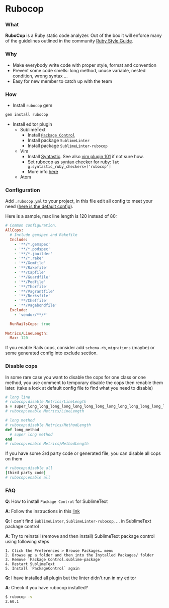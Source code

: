 # Rubocop
### What
**RuboCop** is a Ruby static code analyzer. Out of the box it will
enforce many of the guidelines outlined in the community
[Ruby Style Guide](https://github.com/bbatsov/ruby-style-guide).

### Why
* Make everybody write code with proper style, format and convention
* Prevent some code smells: long method, unuse variable, nested condition, wrong syntax ...
* Easy for new member to catch up with the team

### How
* Install `rubocop` gem
```bash
gem install rubocop
```
* Install editor plugin
  * SublimeText
    - Install [`Package Control`](#faq)
    - Install package `SublimeLinter`
    - Install package `SublimeLinter-rubocop`
  * Vim
    - Install [Syntastic][1]. See also [vim plugin 101][2] if not sure how.
    - Set rubocop as syntax checker for ruby: `let g:syntastic_ruby_checkers=['rubocop']`
    - More info [here][3]
  * Atom

### Configuration
Add `.rubocop.yml` to your project, in this file edit all config to meet your need ([here is the default config](https://github.com/bbatsov/rubocop/blob/master/config/default.yml)).

Here is a sample, max line length is 120 instead of 80:
```ruby
# Common configuration.
AllCops:
  # Include gemspec and Rakefile
  Include:
    - '**/*.gemspec'
    - '**/*.podspec'
    - '**/*.jbuilder'
    - '**/*.rake'
    - '**/Gemfile'
    - '**/Rakefile'
    - '**/Capfile'
    - '**/Guardfile'
    - '**/Podfile'
    - '**/Thorfile'
    - '**/Vagrantfile'
    - '**/Berksfile'
    - '**/Cheffile'
    - '**/Vagabondfile'
  Exclude:
    - 'vendor/**/*'

  RunRailsCops: true
  
Metrics/LineLength:
  Max: 120
```

If you enable Rails cops, consider add `schema.rb`, `migrations` (maybe) or some generated config into exclude section.

### Disable cops
In some rare case you want to disable the cops for one class or one method, you use comment to temporary disable the cops then renable them later. (take a look at default config file to find what you need to disable)

```ruby
# long line
# rubocop:disable Metrics/LineLength
a = super_long_long_long_long_long_long_long_long_long_long_long_long_long_long_long_long_long_long_long_long_long_long_long_method
# rubocop:enable Metrics/LineLength

# long method
# rubocop:disable Metrics/MethodLength
def long_method
  # super long method
end
# rubocop:enable Metrics/MethodLength

```

If you have some 3rd party code or generated file, you can disable all cops on them

```ruby
# rubocop:disable all
[third party code]
# rubocop:enable all
```

### FAQ
**Q**: How to install `Package Control` for SublimeText

**A**: Follow the instructions in this [link](https://sublime.wbond.net/installation)

**Q**: I can't find `SublimeLinter`, `SublimeLinter-rubocop`, ... in SublimeText package control

**A**: Try to reinstall (remove and then install) SublimeText package control using following steps
``` 
1. Click the Preferences > Browse Packages… menu
2. Browse up a folder and then into the Installed Packages/ folder
3. Remove `Package Control.sublime-package`
4. Restart SublimeText
5. Install `PackageControl` again
```

**Q**: I have installed all plugin but the linter didn't run in my editor

**A**: Check if you have rubocop installed?
```bash
$ rubocop -v
2.60.1
```

[1]: https://github.com/scrooloose/syntastic
[2]: http://www.nerdyweekly.com/posts/modern-vim-plugin-management-pathogen-vs-vundle/
[3]: https://github.com/scrooloose/syntastic/wiki/Ruby%3A---rubocop
